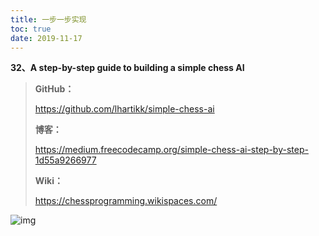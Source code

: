 ```yaml
---
title: 一步一步实现
toc: true
date: 2019-11-17
---
```

**32、A step-by-step guide to building a simple chess AI**



> **GitHub：**
>
> https://github.com/lhartikk/simple-chess-ai
>
> **博客：**
>
> https://medium.freecodecamp.org/simple-chess-ai-step-by-step-1d55a9266977
>
> **Wiki：**
>
> https://chessprogramming.wikispaces.com/



![img](https://mmbiz.qpic.cn/mmbiz_jpg/ptp8P184xjyl2yLZ4z4iaZhPCia7T73uxAKT6PagISBPrPs5icfbYynFaHTyVF2tiaAobHDblg6v2NWhibAUMicR5YZA/640?wx_fmt=jpeg&tp=webp&wxfrom=5&wx_lazy=1&wx_co=1)
